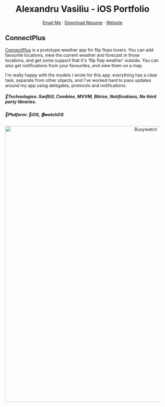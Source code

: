 <h1 align="center">
  Alexandru Vasiliu - iOS Portfolio
</h1>

<p align="center">
    <a href="mailto:alexg.vasiliu@gmail.com">Email Me</a>  · 
    <a href="https://github.com/ab492/iOS-Portfolio/blob/master/Andy%20Brown%20-%20iOS%20Developer%20-%20July%202019.pdf">Download Resume</a>  ·
    <a href="https://alexvasiliu.me/">Website</a>
</p>

## ConnectPlus
[ConnectPlus](https://nepservices.com/) is a prototype weather app for flip flops lovers. You can add favourite locations, view the current weather and forecast in those locations, and get some support that it's 'flip flop weather' outside. You can also get notifications from your favourites, and view them on a map.

I'm really happy with the models I wrote for this app: everything has a clear task, separate from other objects, and I've worked hard to pass updates around my app using delegates, protocols and notifications.

##### 🔨Technologies: SwiftUI, Combine, MVVM, Bitrise, Notifications, No third party libraries.
##### 🚀Platform: 📱iOS, ⌚️watchOS
<p align="center">
<a href="https://apps.apple.com/us/app/buoywatch-noaa-surf-buoys/id1479691525" target="_blank"><img src="images/buoywatch/buoywatch.png" width="900" title="Buoywatch"></a>
</p>
